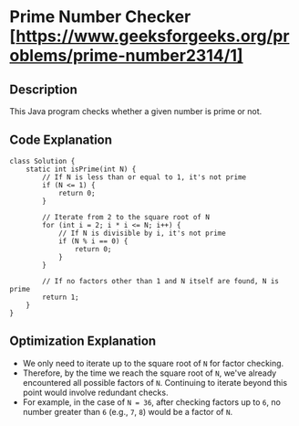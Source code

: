 # Prime Number Checker [https://www.geeksforgeeks.org/problems/prime-number2314/1]

## Description
This Java program checks whether a given number is prime or not.

## Code Explanation
```
class Solution {
    static int isPrime(int N) {
        // If N is less than or equal to 1, it's not prime
        if (N <= 1) {
            return 0;
        }
        
        // Iterate from 2 to the square root of N
        for (int i = 2; i * i <= N; i++) {
            // If N is divisible by i, it's not prime
            if (N % i == 0) {
                return 0;
            }
        }
        
        // If no factors other than 1 and N itself are found, N is prime
        return 1;
    }
}
```

## Optimization Explanation
- We only need to iterate up to the square root of `N` for factor checking.
- Therefore, by the time we reach the square root of `N`, we've already encountered all possible factors of `N`. Continuing to iterate beyond this point would involve redundant checks.
- For example, in the case of `N = 36`, after checking factors up to `6`, no number greater than `6` (e.g., `7`, `8`) would be a factor of `N`.
